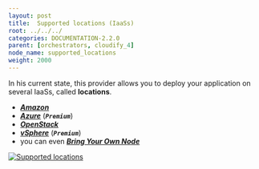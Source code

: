 ```yaml
---
layout: post
title:  Supported locations (IaaSs)
root: ../../../
categories: DOCUMENTATION-2.2.0
parent: [orchestrators, cloudify_4]
node_name: supported_locations
weight: 2000
---
```


In his current state, this provider allows you to deploy your application on several IaaSs, called __locations__.

 - [***Amazon***](#/documentation/2.2.0/orchestrators/cloudify4_driver/location_amazon.html)
 - [***Azure***](#/documentation/2.2.0/orchestrators/cloudify4_driver/location_azure.html) (***`Premium`***)
 - [***OpenStack***](#/documentation/2.2.0/orchestrators/cloudify4_driver/location_openstack.html)
 - [***vSphere***](#/documentation/2.2.0/orchestrators/cloudify4_driver/location_vsphere.html) (***`Premium`***)
 - you can even [***Bring Your Own Node***](#/documentation/2.2.0/orchestrators/cloudify4_driver/location_byon.html)

[![Supported locations][supported_locations]][supported_locations]


[supported_locations]: ../../images/cloudify3_driver/supported_locations.png  "Supported locations"
